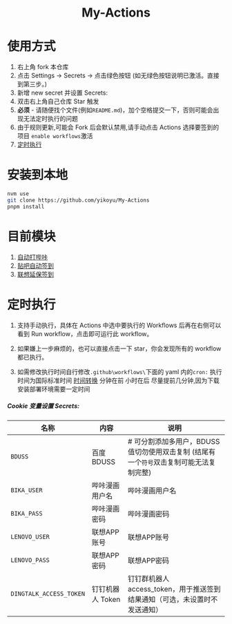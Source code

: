 <div align="center">
<h1 align="center">My-Actions</h1>
</div>

# 使用方式

1. 右上角 fork 本仓库
2. 点击 Settings -> Secrets -> 点击绿色按钮 (如无绿色按钮说明已激活。直接到第三步。)
3. 新增 new secret 并设置 Secrets:
4. 双击右上角自己仓库 Star 触发
5. **必须** - 请随便找个文件(例如`README.md`)，加个空格提交一下，否则可能会出现无法定时执行的问题
6. 由于规则更新,可能会 Fork 后会默认禁用,请手动点击 Actions 选择要签到的项目 `enable workflows`激活
7. [定时执行](#定时执行)

# 安装到本地
```sh
nvm use
git clone https://github.com/yikoyu/My-Actions
pnpm install
```

# 目前模块

1. [自动打哔咔](./src/bika.ts)
2. [贴吧自动签到](./src/tieba.ts)
3. [联想延保签到](./src/sign_lenovo.ts)

# 定时执行

1. 支持手动执行，具体在 Actions 中选中要执行的 Workflows 后再在右侧可以看到 Run workflow，点击即可运行此 workflow。

2. 如果嫌上一步麻烦的，也可以直接点击一下 star，你会发现所有的 workflow 都已执行。

3. 如需修改执行时间自行修改`.github\workflows\`下面的 yaml 内的`cron:` 执行时间为国际标准时间 [时间转换](http://www.timebie.com/cn/universalbeijing.php) 分钟在前 小时在后 尽量提前几分钟,因为下载安装部署环境需要一定时间

##### Cookie 变量设置 Secrets:

| 名称           | 内容           | 说明           |
| ------------- | ------------- | ------------- |
| `BDUSS`       | 百度 BDUSS     | # 可分割添加多用户，BDUSS 值切勿使用双击复制 (结尾有一个`符号`双击复制可能无法复制完整) |
| `BIKA_USER`   | 哔咔漫画用户名  | 哔咔漫画用户名                     |
| `BIKA_PASS`   | 哔咔漫画密码    | 哔咔漫画密码                       |
| `LENOVO_USER`   | 联想APP账号    | 联想APP账号                       |
| `LENOVO_PASS`   | 联想APP密码    | 联想APP密码                       |
| `DINGTALK_ACCESS_TOKEN` | 钉钉机器人 Token | 钉钉群机器人 access_token，用于推送签到结果通知（可选，未设置时不发送通知） |
